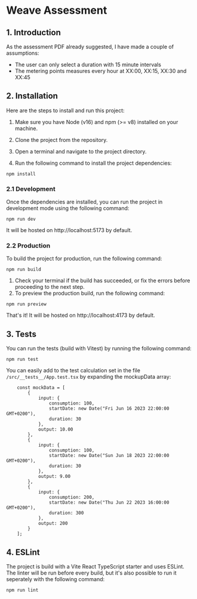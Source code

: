 # Weave Assessment

## 1. Introduction 

As the assessment PDF already suggested, I have made a couple of assumptions:

- The user can only select a duration with 15 minute intervals
- The metering points measures every hour at XX:00, XX:15, XX:30 and XX:45

## 2. Installation

Here are the steps to install and run this project:

1. Make sure you have Node (v16) and npm (>= v8) installed on your machine.

2. Clone the project from the repository.

3. Open a terminal and navigate to the project directory.

4. Run the following command to install the project dependencies:
```
npm install
```

### 2.1 Development

Once the dependencies are installed, you can run the project in development mode using the following command:
```
npm run dev
```
It will be hosted on http://localhost:5173 by default.

### 2.2 Production
To build the project for production, run the following command:
```
npm run build
```
1. Check your terminal if the build has succeeded, or fix the errors before proceeding to the next step.
2. To preview the production build, run the following command:
```
npm run preview
```
That's it! It will be hosted on http://localhost:4173 by default.

## 3. Tests

You can run the tests (build with Vitest) by running the following command:
```
npm run test
```
You can easily add to the test calculation set in the file `/src/__tests__/App.test.tsx` by expanding the mockupData array:

```
    const mockData = [
        { 
            input: {
                consumption: 100, 
                startDate: new Date("Fri Jun 16 2023 22:00:00 GMT+0200"), 
                duration: 30
            }, 
            output: 10.00 
        },
        { 
            input: {
                consumption: 100, 
                startDate: new Date("Sun Jun 18 2023 22:00:00 GMT+0200"), 
                duration: 30
            }, 
            output: 9.00 
        },
        { 
            input: {
                consumption: 200, 
                startDate: new Date("Thu Jun 22 2023 16:00:00 GMT+0200"), 
                duration: 300
            }, 
            output: 200 
        }
    ];
```

## 4. ESLint

The project is build with a Vite React TypeScript starter and uses ESLint. The linter will be run before every build, but it's also possible to run it seperately with the following command:
```
npm run lint
```